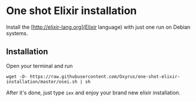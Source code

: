 # One shot Elixir installation

Install the [http://elixir-lang.org](Elixir language) with just one run on Debian systems.

## Installation

Open your terminal and run

`wget -O- https://raw.githubusercontent.com/Oxyrus/one-shot-elixir-installation/master/osei.sh | sh`

After it's done, just type `iex` and enjoy your brand new elixir installation.
